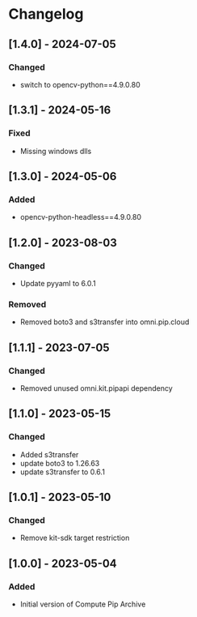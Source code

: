 # Changelog

## [1.4.0] - 2024-07-05
### Changed
- switch to opencv-python==4.9.0.80

## [1.3.1] - 2024-05-16
### Fixed
- Missing windows dlls

## [1.3.0] - 2024-05-06
### Added
- opencv-python-headless==4.9.0.80

## [1.2.0] - 2023-08-03

### Changed
- Update pyyaml to 6.0.1

### Removed
- Removed boto3 and s3transfer into omni.pip.cloud

## [1.1.1] - 2023-07-05

### Changed
- Removed unused omni.kit.pipapi dependency

## [1.1.0] - 2023-05-15

### Changed
- Added s3transfer
- update boto3 to 1.26.63
- update s3transfer to 0.6.1

## [1.0.1] - 2023-05-10

### Changed
- Remove kit-sdk target restriction

## [1.0.0] - 2023-05-04

### Added
- Initial version of Compute Pip Archive
